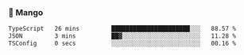### 🥭 Mango

<!--START_SECTION:waka-->

```txt
TypeScript   26 mins         ██████████████████████░░░   88.57 %
JSON         3 mins          ██▓░░░░░░░░░░░░░░░░░░░░░░   11.28 %
TSConfig     0 secs          ░░░░░░░░░░░░░░░░░░░░░░░░░   00.16 %
```

<!--END_SECTION:waka-->
